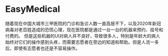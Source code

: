 # EasyMedical
随着现在中国大城市三甲医院的门诊和急诊人数一直高居不下，以及2020年新冠病毒对老百姓造成的恐慌心理，现在医院都是通过一台一台的机器来预约、挂号和付费的。
但是这些机器的UI对病人并不良好，导致很多人，特别是年龄大的病人始终对它们的操作感到头疼，而需要志愿者在旁边的知道和帮助。但是人流一多后，即使有志愿者也还是不容易操作。
